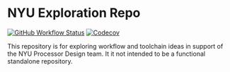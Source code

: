 # NYU Exploration Repo

[![GitHub Workflow Status](https://img.shields.io/github/actions/workflow/status/NYU-Processor-Design/explore-verilog/main.yaml?branch=main&style=flat-square)](https://github.com/NYU-Processor-Design/explore-verilog/actions/workflows/main.yaml?branch=main)
[![Codecov](https://img.shields.io/codecov/c/github/NYU-Processor-Design/explore-verilog?style=flat-square)](https://codecov.io/gh/NYU-Processor-Design/explore-verilog)

This repository is for exploring workflow and toolchain ideas in support of the
NYU Processor Design team. It it not intended to be a functional standalone
repository.
